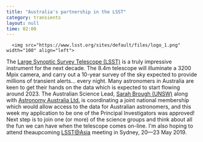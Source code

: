 ```yaml
---
title: "Australia's partnership in the LSST"
category: transients
layout: null
time: 02:00
---
```

<!-- converted from blosxom format post using convert.pl dkg 22.1.2022 -->
      <img src="https://www.lsst.org/sites/default/files/logo_1.png" width="100" align="left">
The <a href="https://www.lsst.org">Large Synoptic Survey Telescope (LSST)</a>
is a truly impressive instrument for the next decade. The 8.4m telescope will
illuminate a 3200 Mpix camera, and carry out a 10-year survey of the sky
expected to provide millions of transient alerts... every night. 
Many astronomers in Australia are keen to get their hands on the data which 
is expected to start flowing around 2023. 
The Australian Science Lead, 
<a href="https://www.physics.unsw.edu.au/staff/sarah-brough">Sarah Brough (UNSW)</a> along with
<a href="http://www.astronomyaustralia.org.au">Astronomy Australia Ltd.</a> 
is coordinating a joint national membership which would allow access to the
data for Australian astronomers, and this week my application to be one of the
Principal Investigators was approved!
Next step is to join one (or more) of the science groups and think about
all the fun we can have when the telescope comes on-line. 
I'm also hoping to attend theaupcoming 
<a href="https://lsst-asia.org">LSST@Asia</a> meeting in Sydney, 20&mdash;23 May 2019.
